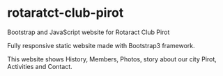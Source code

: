 # rotaratct-club-pirot
Bootstrap and JavaScript website for Rotaract Club Pirot

Fully responsive static website made with Bootstrap3 framework.

This website shows History, Members, Photos, story about our city Pirot, Activities and Contact.
